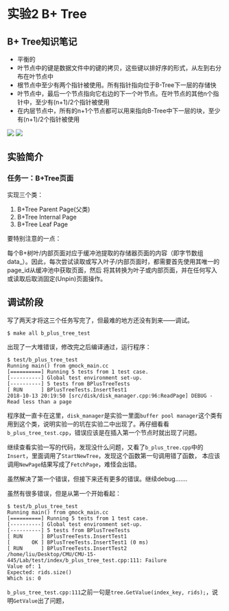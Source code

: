# 实验2 B+ Tree

## B+ Tree知识笔记
+ 平衡的
+ 叶节点中的键是数据文件中的键的拷贝，这些键以排好序的形式，从左到右分布在叶节点中
+ 根节点中至少有两个指针被使用。所有指针指向位于B-Tree下一层的存储快
+ 叶节点中，最后一个节点指向它右边的下一个叶节点。在叶节点的其他n个指针中，至少有(n+1)/2个指针被使用
+ 在内层节点中，所有的n+1个节点都可以用来指向B-Tree中下一层的块，至少有(n+1)/2个指针被使用

![](https://github.com/liu-jianhao/CMU-15-445/blob/master/Lab2-B-Tree/images/B-Tree-Node.png)
![](https://github.com/liu-jianhao/CMU-15-445/blob/master/Lab2-B-Tree/images/DeepinScreenshot_select-area_20180924103212.png)

## 实验简介



### 任务一：B+Tree页面
实现三个类：
1. B+Tree Parent Page(父类)
2. B+Tree Internal Page
3. B+Tree Leaf Page

要特别注意的一点：

每个B+树叶/内部页面对应于缓冲池提取的存储器页面的内容（即字节数组data_）。因此，每次尝试读取或写入叶子/内部页面时，都需要首先使用其唯一的page_id从缓冲池中获取页面，然后 将其转换为叶子或内部页面，并在任何写入或读取后取消固定(Unpin)页面操作。






## 调试阶段
写了两天才将这三个任务写完了，但最难的地方还没有到来——调试。

```shell
$ make all b_plus_tree_test
```
出现了一大堆错误，修改完之后编译通过，运行程序：
```shell
$ test/b_plus_tree_test                                                                                                       
Running main() from gmock_main.cc
[==========] Running 5 tests from 1 test case.
[----------] Global test environment set-up.
[----------] 5 tests from BPlusTreeTests
[ RUN      ] BPlusTreeTests.InsertTest1
2018-10-13 20:19:50 [src/disk/disk_manager.cpp:96:ReadPage] DEBUG - Read less than a page
```
程序就一直卡在这里，`disk_manager`是实验一里面`buffer pool manager`这个类有用到这个类，说明实验一的坑在实验二中出现了。再仔细看看`b_plus_tree_test.cpp`，错误应该是在插入第一个节点时就出现了问题。

继续查看实验一写的代码，发现没什么问题，又看了`b_plus_tree.cpp`中的`Insert`，里面调用了`StartNewTree`，发现这个函数第一句调用错了函数，
本应该调用`NewPage`结果写成了`FetchPage`，难怪会出错。

虽然解决了第一个错误，但接下来还有更多的错误。继续debug.......

虽然有很多错误，但是从第一个开始看起：
```
$ test/b_plus_tree_test
Running main() from gmock_main.cc
[==========] Running 5 tests from 1 test case.
[----------] Global test environment set-up.
[----------] 5 tests from BPlusTreeTests
[ RUN      ] BPlusTreeTests.InsertTest1
[       OK ] BPlusTreeTests.InsertTest1 (0 ms)
[ RUN      ] BPlusTreeTests.InsertTest2
/home/liu/Desktop/CMU/CMU-15-445/Lab/test/index/b_plus_tree_test.cpp:111: Failure
Value of: 1
Expected: rids.size()
Which is: 0
```
`b_plus_tree_test.cpp:111`之前一句是`tree.GetValue(index_key, rids);`，说明`GetValue`出了问题，
